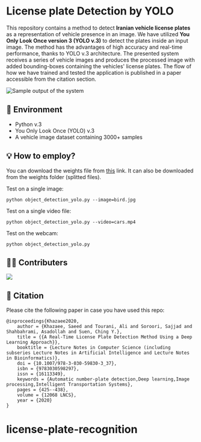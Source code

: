# License plate Detection by YOLO

This repository contains a method to detect **Iranian vehicle license plates** as a representation of vehicle presence in an image. We have utilized **You Only Look Once version 3 (YOLO v.3)** to detect the plates inside an input image. The method has the advantages of high accuracy and real-time performance, thanks to YOLO v.3 architecture. The presented system receives a series of vehicle images and produces the processed image with added bounding-boxes containing the vehicles' license plates. The flow of how we have trained and tested the application is published in a paper accessible from the citation section.

![Sample output of the system](Ali-Tourani-Sajjad-Soroori-Deep-Learning-LPD.png "Sample Output")

## 🔨 Environment

- Python v.3
- You Only Look Once (YOLO) v.3
- A vehicle image dataset containing 3000+ samples

## 💡 How to employ?

You can download the weights file from [this](https://drive.google.com/file/d/1vXjIoRWY0aIpYfhj3TnPUGdmJoHnWaOc/ "this") link. It can also be downloaded from the weights folder (splitted files).

Test on a single image:

```
python object_detection_yolo.py --image=bird.jpg
```

Test on a single video file:

```
python object_detection_yolo.py --video=cars.mp4
```

Test on the webcam:

```
python object_detection_yolo.py
```

## 🧑‍💻 Contributers

<a href="https://github.com/alitourani/yolo-license-plate-detection/graphs/contributors">
  <img src="https://contrib.rocks/image?repo=alitourani/yolo-license-plate-detection" />
</a>

## 🔗 Citation

Please cite the following paper in case you have used this repo:

```
@inproceedings{Khazaee2020,
	author = {Khazaee, Saeed and Tourani, Ali and Soroori, Sajjad and Shahbahrami, Asadollah and Suen, Ching Y.},
	title = {{A Real-Time License Plate Detection Method Using a Deep Learning Approach}},
	booktitle = {Lecture Notes in Computer Science (including subseries Lecture Notes in Artificial Intelligence and Lecture Notes in Bioinformatics)},
	doi = {10.1007/978-3-030-59830-3_37},
	isbn = {9783030598297},
	issn = {16113349},
	keywords = {Automatic number-plate detection,Deep learning,Image processing,Intelligent Transportation Systems},
	pages = {425--438},
	volume = {12068 LNCS},
	year = {2020}
}
```
# license-plate-recognition
